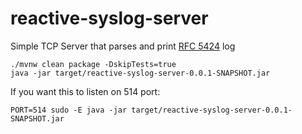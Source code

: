 # reactive-syslog-server

Simple TCP Server that parses and print [RFC 5424](https://tools.ietf.org/html/rfc5424) log

```
./mvnw clean package -DskipTests=true
java -jar target/reactive-syslog-server-0.0.1-SNAPSHOT.jar
```

If you want this to listen on 514 port: 

```
PORT=514 sudo -E java -jar target/reactive-syslog-server-0.0.1-SNAPSHOT.jar
```
